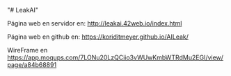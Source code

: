 "# LeakAI"

Página web en servidor en:
http://leakai.42web.io/index.html

Página web en github en:
https://koriditmeyer.github.io/AILeak/

WireFrame en
https://app.moqups.com/7LONu20LzQCiio3vWUwKmbWTRdMu2EGI/view/page/a84b68891
